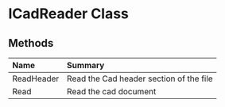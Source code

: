 # ICadReader Class



## Methods

| Name | Summary | 
| :- | :- | 
| ReadHeader | Read the Cad header section of the file | 
| Read | Read the cad document | 

